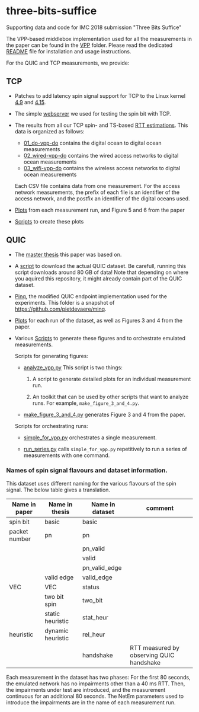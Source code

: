 # three-bits-suffice
Supporting data and code for IMC 2018 submission "Three Bits Suffice"

The VPP-based middlebox implementation used for all the measurements in the paper can be found in the
[VPP](vpp) folder. Please read the dedicated [README](vpp/README.md) file for installation and
usage instructions.

For the QUIC and TCP measurements, we provide:

## TCP

- Patches to add latency spin signal support for TCP to the Linux kernel [4.9](tpc/kernel_patches/linux-4.9-tcpspin.patch) and [4.15](tpc/kernel_patches/linux-4.15-tcpspin.patch).

- The simple [webserver](tcp/webserver/webserver.py) we used for testing the spin bit with TCP.

- The results from all our TCP spin- and TS-based [RTT estimations](tcp/data/).
   This data is organized as follows:
  - [01_do-vpp-do](tcp/data/01_do-vpp-do) contains the digital ocean to digital ocean measurements
  - [02_wired-vpp-do](tcp/data/02_wired-vpp-do) contains the wired access networks to digital ocean measurements
  - [03_wifi-vpp-do](tcp/data/03_wifi-vpp-do) contains the wireless access networks to digital ocean measurements

   Each CSV file contains data from one measurement.
   For the access network measurements, the prefix of each file is an identifier of the access network,
   and the postfix an identifier of the digital oceans used.

- [Plots](/tcp/plots) from each measurement run, and Figure 5 and 6 from the paper

- [Scripts](tcp/scripts/) to create these plots

## QUIC

- The [master thesis](quic/thesis.pdf) this paper was based on.

- A [script](quic/download_dataset.bash) to download the actual QUIC dataset. 
Be carefull, running this script downloads around 80 GB of data!
Note that depending on where you aquired this repository, it might already contain part
of the QUIC dataset.

- [Pinq](quic/pinq/), the modified QUIC endpoint implementation used for the experiments.
   This folder is a snapshot of  https://github.com/pietdevaere/minq.

- [Plots](quic/plots/) for each run of the dataset, as well as Figures 3 and 4 from the paper.

- Various [Scripts](quic/scripts) to generate these figures and to orchestrate emulated measurements.

   Scripts for generating figures:

  - [analyze_vpp.py](quic/scripts/analyze_vpp.py) This script is two things:

     1. A script to generate detailed plots for an individual measurement run. 

     1. An toolkit that can be used by other scripts that want
     to analyze runs. For example, `make_figure_3_and_4.py`.

  - [make_figure_3_and_4.py](quic/scripts/make_figure_3_and_4.py) generates Figure 3 and 4 from the paper.

   Scripts for orchestrating runs:

  - [simple_for_vpp.py](quic/scripts/simple_for_vpp.py) orchestrates a single measurement.

  - [run_series.py](quic/scripts/run_series.py) calls `simple_for_vpp.py` repetitively to run a series of measurements with one command.


### Names of spin signal flavours and dataset information.

This dataset uses different naming for the various flavours of
the spin signal. The below table gives a translation.

| Name in paper | Name in thesis    | Name in dataset | comment                                  |
|---------------|-------------------|-----------------|------------------------------------------|
| spin bit      | basic             | basic           |                                          |
| packet number | pn                | pn              |                                          |
|               |                   | pn_valid        |                                          |
|               |                   | valid           |                                          |
|               |                   | pn_valid_edge   |                                          |
|               | valid edge        | valid_edge      |                                          |
| VEC           |  VEC              | status          |                                          |
|               | two bit spin      | two_bit         |                                          |
|               | static heuristic  | stat_heur       |                                          |
| heuristic     | dynamic heuristic | rel_heur        |                                          |
|               |                   | handshake       | RTT measured by observing QUIC handshake |

Each measurement in the dataset has two phases: For the first 80 seconds, the emulated network has no impairments other than a 40 ms RTT. Then, the impairments under test are introduced, and the measurement continuous for an additional 80 seconds. The NetEm parameters used to introduce the impairments are in the
name of each measurement run.
